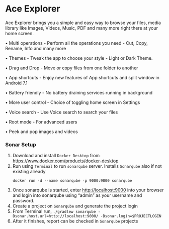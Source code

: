 # Ace Explorer
Ace Explorer brings you a simple and easy way to browse your files, media library like Images, Videos, Music, PDF and many more right there at your home screen.

• Multi operations - Perform all the operations you need - Cut, Copy, Rename, Info and many more

• Themes - Tweak the app to choose your style - Light or Dark Theme.

• Drag and Drop - Move or copy files from one folder to another

• App shortcuts - Enjoy new features of App shortcuts and split window in Android 7.1

• Battery friendly - No battery draining services running in background

• More user control - Choice of toggling home screen in Settings

• Voice search - Use Voice search to search your files

• Root mode - For advanced users

• Peek and pop images and videos

### Sonar Setup
1. Download and install `Docker Desktop` from <https://www.docker.com/products/docker-desktop>
2. Run using `Terminal` to run `sonarqube` server. Installs `Sonarqube` also if not existing already
   ```
   docker run -d --name sonarqube -p 9000:9000 sonarqube
   ```
3. Once sonarqube is started, enter <http://localhost:9000> into your browser and 
    login into sonarqube using “admin” as your username and password. 
4. Create a project on `Sonarqube` and generate the project login
5. From Terminal run,
   `./gradlew sonarqube -Dsonar.host.url=http://localhost:9000/ -Dsonar.login=$PROJECTLOGIN`
6. After it finishes, report can be checked in `Sonarqube` projects
